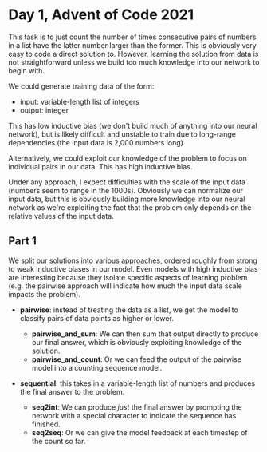 # Day 1, Advent of Code 2021

This task is to just count the number of times consecutive pairs of numbers in a list have the latter number larger than the former.  This is obviously very easy to code a direct solution to.  However, learning the solution from data is not straightforward unless we build too much knowledge into our network to begin with.

We could generate training data of the form:
 * input: variable-length list of integers
 * output: integer

This has low inductive bias (we don't build much of anything into our neural network), but is likely difficult and unstable to train due to long-range dependencies (the input data is 2,000 numbers long).

Alternatively, we could exploit our knowledge of the problem to focus on individual pairs in our data.  This has high inductive bias.

Under any approach, I expect difficulties with the scale of the input data (numbers seem to range in the 1000s).  Obviously we can normalize our input data, but this is obviously building more knowledge into our neural network as we're exploiting the fact that the problem only depends on the relative values of the input data.

## Part 1

We split our solutions into various approaches, ordered roughly from strong to weak inductive biases in our model.  Even models with high inductive bias are interesting because they isolate specific aspects of learning problem (e.g. the pairwise approach will indicate how much the input data scale impacts the problem).
- __pairwise__: instead of treating the data as a list, we get the model to classify pairs of data points as higher or lower.
  - __pairwise_and_sum__: We can then sum that output directly to produce our final answer, which is obviously exploiting knowledge of the solution.
  - __pairwise_and_count__: Or we can feed the output of the pairwise model into a counting sequence model.

- __sequential__: this takes in a variable-length list of numbers and produces the final answer to the problem.  
  - __seq2int__: We can produce _just_ the final answer by prompting the network with a special character to indicate the sequence has finished.
  - __seq2seq__: Or we can give the model feedback at each timestep of the count so far.
